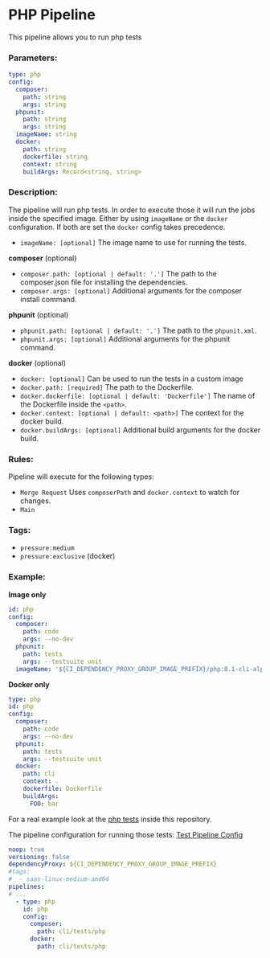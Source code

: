 # PHP Pipeline
This pipeline allows you to run php tests

### Parameters:
```yaml
type: php
config:
  composer:
    path: string
    args: string
  phpunit:
    path: string
    args: string
  imageName: string
  docker:
    path: string
    dockerfile: string
    context: string
    buildArgs: Record<string, string>
```

### Description:
The pipeline will run php tests. In order to execute those it will run the jobs inside the specified image. 
Either by using `imageName` or the `docker` configuration. If both are set the `docker` config takes precedence.
* `imageName: [optional]` The image name to use for running the tests.

**composer** (optional)
* `composer.path: [optional | default: '.']` The path to the composer.json file for installing the dependencies.
* `composer.args: [optional]` Additional arguments for the composer install command.

**phpunit** (optional)
* `phpunit.path: [optional | default: '.']` The path to the `phpunit.xml`.
* `phpunit.args: [optional]` Additional arguments for the phpunit command.

**docker** (optional)
* `docker: [optional]` Can be used to run the tests in a custom image
* `docker.path: [required]` The path to the Dockerfile.
* `docker.dockerfile: [optional | default: 'Dockerfile']` The name of the Dockerfile inside the `<path>`.
* `docker.context: [optional | default: <path>]` The context for the docker build.
* `docker.buildArgs: [optional]` Additional build arguments for the docker build.

### Rules:
Pipeline will execute for the following types:
* `Merge Request` Uses `composerPath` and `docker.context` to watch for changes.
* `Main`

### Tags:
* `pressure:medium`
* `pressure:exclusive` (docker)

### Example:
**Image only**
```yaml
id: php
config:
  composer:
    path: code
    args: --no-dev
  phpunit:
    path: tests
    args: --testsuite unit
  imageName: '${CI_DEPENDENCY_PROXY_GROUP_IMAGE_PREFIX}/php:8.1-cli-alpine3.15'
```
**Docker only**
```yaml
type: php
id: php
config:
  composer: 
    path: code
    args: --no-dev
  phpunit:
    path: tests
    args: --testsuite unit
  docker:
    path: cli
    context: .
    dockerfile: Dockerfile
    buildArgs:
      FOO: bar
```

For a real example look at the [php tests](../../cli/tests/php) inside this repository.

The pipeline configuration for running those tests: [Test Pipeline Config](../../cli/test.kapigen.yaml)
```yaml
noop: true
versioning: false
dependencyProxy: ${CI_DEPENDENCY_PROXY_GROUP_IMAGE_PREFIX}
#tags:
#  - saas-linux-medium-amd64
pipelines:
# ...
  - type: php
    id: php
    config:
      composer:
        path: cli/tests/php
      docker:
        path: cli/tests/php
```